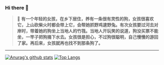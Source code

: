 ### Hi there 👋

> 💬  **有一个年轻的女孩，在乡下居住，养有一条很有灵性的狗，女孩很喜欢它，上山砍柴火时都会带上它，会帮她抓野鸡逮野兔。有次女孩要过河去对岸时，带着她的狗坐上当地人的竹筏。当地人开玩笑的说道，狗没买票不能坐，一竿子把狗捅下水去。女孩很是担心，不过狗很聪明，自己慢慢的游回了家。再后来，女孩就再也找不到那条狗了。**
---
[![Anurag's github stats](https://github-readme-stats.vercel.app/api?username=lzc978&show_icons=true)](https://github.com/anuraghazra/github-readme-stats)
[![Top Langs](https://github-readme-stats.vercel.app/api/top-langs/?username=lzc978&layout=compact&hide=jupyter)](https://github.com/anuraghazra/github-readme-stats)




<!--
**lzc978/lzc978** is a ✨ _special_ ✨ repository because its `README.md` (this file) appears on your GitHub profile.

Here are some ideas to get you started:

- 🔭 I’m currently working on ...
- 🌱 I’m currently learning ...
- 👯 I’m looking to collaborate on ...
- 🤔 I’m looking for help with ...
- 💬 Ask me about ...
- 📫 How to reach me: ...
- 😄 Pronouns: ...
- ⚡ Fun fact: ...
-->
